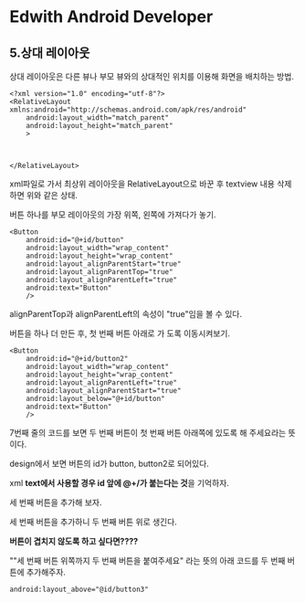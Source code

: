 # Edwith Android Developer 

## 5.상대 레이아웃

상대 레이아웃은 다른 뷰나 부모 뷰와의 상대적인 위치를 이용해 화면을 배치하는 방법.

```
<?xml version="1.0" encoding="utf-8"?>
<RelativeLayout xmlns:android="http://schemas.android.com/apk/res/android"
    android:layout_width="match_parent"
    android:layout_height="match_parent"
    >



</RelativeLayout>
```

xml파일로 가서 최상위 레이아웃을 RelativeLayout으로 바꾼 후 textview 내용 삭제하면 위와 같은 상태.

버튼 하나를 부모 레이아웃의 가장 위쪽, 왼쪽에 가져다가 놓기.

```
<Button
    android:id="@+id/button"
    android:layout_width="wrap_content"
    android:layout_height="wrap_content"
    android:layout_alignParentStart="true"
    android:layout_alignParentTop="true"
    android:layout_alignParentLeft="true"
    android:text="Button"
    />
```

alignParentTop과 alignParentLeft의 속성이 "true"임을 볼 수 있다.

버튼을 하나 더 만든 후, 첫 번째 버튼 아래로 가 도록 이동시켜보기.

```
<Button
    android:id="@+id/button2"
    android:layout_width="wrap_content"
    android:layout_height="wrap_content"
    android:layout_alignParentLeft="true"
    android:layout_alignParentStart="true"
    android:layout_below="@+id/button"
    android:text="Button"
    />
```

7번째 줄의 코드를 보면 두 번째 버튼이 첫 번째 버튼 아래쪽에 있도록 해 주세요라는 뜻이다.

design에서 보면 버튼의 id가 button, button2로 되어있다.

xml **text에서 사용할 경우 id 앞에 @+/가 붙는다는 것**을 기억하자.

세 번째 버튼을 추가해 보자.

세 번째 버튼을 추가하니 두 번째 버튼 위로 생긴다.

**버튼이 겹치지 않도록 하고 싶다면????**

""세 번째 버튼 위쪽까지 두 번째 버튼을 붙여주세요" 라는 뜻의 아래 코드를 두 번째 버튼에 추가해주자.

```
android:layout_above="@id/button3"
```

